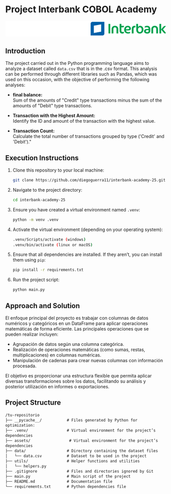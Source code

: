 # Project Interbank COBOL Academy

![Logo](./assets/logo.svg)

## Introduction

The project carried out in the Python programming language aims to analyze a dataset called ``data.csv`` that is in the .csv format. This analysis can be performed through different libraries such as Pandas, which was used on this occasion, with the objective of performing the following analyses:

- **final balance:**  
  Sum of the amounts of "Credit" type transactions minus the sum of the amounts of "Debit" type transactions.

- **Transaction with the Highest Amount:**  
  Identify the ID and amount of the transaction with the highest value.

- **Transaction Count:**  
   Calculate the total number of transactions grouped by type ('Credit' and 'Debit')."

## Execution Instructions

1. Clone this repository to your local machine:
   ```bash
   git clone https://github.com/diegoguerra11/interbank-academy-25.git
   ```

2. Navigate to the project directory:
   ```bash
   cd interbank-academy-25
   ```

3. Ensure you have created a virtual environment named ``.venv``:
   ```bash
   python -m venv .venv
   ```

4. Activate the virtual environment (depending on your operating system):
   ```bash
   .venv/Scripts/activate (windows)
   .venv/bin/activate (linux or macOS)
   ```

5. Ensure that all dependencies are installed. If they aren’t, you can install them using ``pip``:
   ```bash
   pip install -r requirements.txt
   ```

6. Run the project script:
   ```bash
   python main.py
   ```

## Approach and Solution

El enfoque principal del proyecto es trabajar con columnas de datos numéricos y categóricos en un DataFrame para aplicar operaciones matemáticas de forma eficiente. Las principales operaciones que se pueden realizar incluyen:

- Agrupación de datos según una columna categórica.
- Realización de operaciones matemáticas (como sumas, restas, multiplicaciones) en columnas numéricas.
- Manipulación de cadenas para crear nuevas columnas con información procesada.

El objetivo es proporcionar una estructura flexible que permita aplicar diversas transformaciones sobre los datos, facilitando su análisis y posterior utilización en informes o exportaciones.

## Project Structure

```
/tu-repositorio
├── __pycache__/           # Files generated by Python for optimization:
├── .venv/                 # Virtual environment for the project’s dependencies
├── assets/                 # Virtual environment for the project’s dependencies
├── data/                  # Directory containing the dataset files
│   └── data.csv           # Dataset to be used in the project
├── utils/                 # Helper functions and utilities
│   └── helpers.py
├── .gitignore             # Files and directories ignored by Git
├── main.py                # Main script of the project
├── README.md              # Documentation file
└── requirements.txt       # Python dependencies file
```